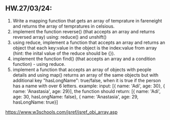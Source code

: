 ## HW.27/03/24:
1) Write a mapping function that gets an array of temprature in fareneight and returns the array of tempratures in celsious.
2) implement the function reverse() (that accepts an array and returns reversed array) using: reduce() and unshift()
3) using reduce, implement a function that accepts an array and returns an object that each key:value in the object is the index:value from array (hint: the inital value of the reduce should be {}).
4) implement the function find() (that accepts an array and a condition function) - using reduce.
5) implement a function that accepts an array of objects with people details and using map() returns an array of the same objects but with additional key "hasLongName": true/false, when it is true if the person has a name with over 6 letters. example: input: [{ name: 'Adi', age: 30}, { name: 'Anastasia', age: 29}], the function should return: [{ name: 'Adi', age: 30, hasLongName: false}, { name: 'Anastasia', age: 29, hasLongName: true}]

https://www.w3schools.com/jsref/jsref_obj_array.asp